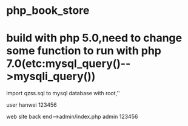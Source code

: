 # php_book_store
# build with php 5.0,need to change some function to run with php 7.0(etc:mysql_query()-->mysqli_query())
import qzss.sql to mysql database with root,''

user
hanwei 123456

web site back end-->admin/index.php
admin 123456


